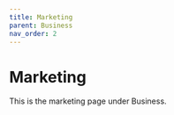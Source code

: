 ```yaml
---
title: Marketing
parent: Business
nav_order: 2
---
```

# Marketing

This is the marketing page under Business.
